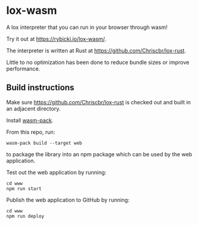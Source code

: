 # lox-wasm

A lox interpreter that you can run in your browser through wasm!

Try it out at https://rybicki.io/lox-wasm/.

The interpreter is written at Rust at https://github.com/Chriscbr/lox-rust.

Little to no optimization has been done to reduce bundle sizes or improve performance.

## Build instructions

Make sure https://github.com/Chriscbr/lox-rust is checked out and built in an adjacent directory.

Install [wasm-pack](https://github.com/rustwasm/wasm-pack).

From this repo, run:

```
wasm-pack build --target web
```

to package the library into an npm package which can be used by the web application.

Test out the web application by running:

```
cd www
npm run start
```

Publish the web application to GitHub by running:

```
cd www
npm run deploy
```